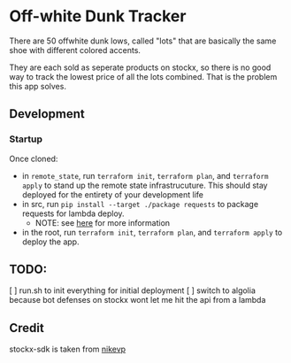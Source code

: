 # Off-white Dunk Tracker

There are 50 offwhite dunk lows, called "lots" that are basically the same shoe with different colored accents.

They are each sold as seperate products on stockx, so there is no good way to track the lowest price of all the lots combined.
That is the problem this app solves.

## Development

### Startup
Once cloned:
- in `remote_state`, run `terraform init`, `terraform plan`, and `terraform apply` to stand up the remote state infrastrucuture. This should stay deployed for the entirety of your development life
- in src, run `pip install --target ./package requests` to package requests for lambda deploy.
    - NOTE: see [here](https://docs.aws.amazon.com/lambda/latest/dg/python-package.html) for more information
- in the root, run `terraform init`, `terraform plan`, and `terraform apply` to deploy the app.

## TODO:
[ ] run.sh to init everything for initial deployment
[ ] switch to algolia because bot defenses on stockx wont let me hit the api from a lambda

## Credit
stockx-sdk is taken from [nikevp](https://github.com/nikevp/stockx-py-sdk)
